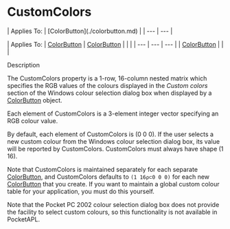 




<h1 class="heading"><span class="name">CustomColors</span></h1>
| Applies To: | [ColorButton](./colorbutton.md) |
| --- | ---  |

| Applies To: | [ColorButton](./colorbutton.md) | [ColorButton](./colorbutton.md) |  |  |
| --- | --- | ---  |
| [ColorButton](./colorbutton.md) |  |  |


Description


The CustomColors property is a 1-row, 16-column nested matrix which specifies the RGB values of the colours displayed in the *Custom colors* section of the Windows colour selection dialog box when displayed by a [ColorButton](./colorbutton.md) object.


Each element of CustomColors is a 3-element integer vector specifying an RGB colour value.


By default, each element of CustomColors is (0 0 0). If the user selects a new custom colour from the Windows colour selection dialog box, its value will be reported by CustomColors. CustomColors must always have shape (1 16).


Note that CustomColors is maintained separately for each separate [ColorButton](./colorbutton.md), and CustomColors defaults to `(1 16⍴⊂0 0 0)` for each new [ColorButton](./colorbutton.md) that you create. If you want to maintain a global custom colour table for your application, you must do this yourself.


Note that the Pocket PC 2002 colour selection dialog box does not provide the facility to select custom colours, so this functionality is not available in PocketAPL.



